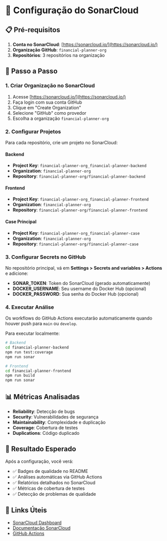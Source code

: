 # 🔧 Configuração do SonarCloud

## 📋 Pré-requisitos

1. **Conta no SonarCloud**: [https://sonarcloud.io/](https://sonarcloud.io/)
2. **Organização GitHub**: `financial-planner-org`
3. **Repositórios**: 3 repositórios na organização

## 🚀 Passo a Passo

### 1. **Criar Organização no SonarCloud**

1. Acesse [https://sonarcloud.io/](https://sonarcloud.io/)
2. Faça login com sua conta GitHub
3. Clique em "Create Organization"
4. Selecione "GitHub" como provedor
5. Escolha a organização `financial-planner-org`

### 2. **Configurar Projetos**

Para cada repositório, crie um projeto no SonarCloud:

#### **Backend**
- **Project Key**: `financial-planner-org_financial-planner-backend`
- **Organization**: `financial-planner-org`
- **Repository**: `financial-planner-org/financial-planner-backend`

#### **Frontend**
- **Project Key**: `financial-planner-org_financial-planner-frontend`
- **Organization**: `financial-planner-org`
- **Repository**: `financial-planner-org/financial-planner-frontend`

#### **Case Principal**
- **Project Key**: `financial-planner-org_financial-planner-case`
- **Organization**: `financial-planner-org`
- **Repository**: `financial-planner-org/financial-planner-case`

### 3. **Configurar Secrets no GitHub**

No repositório principal, vá em **Settings > Secrets and variables > Actions** e adicione:

- **SONAR_TOKEN**: Token do SonarCloud (gerado automaticamente)
- **DOCKER_USERNAME**: Seu username do Docker Hub (opcional)
- **DOCKER_PASSWORD**: Sua senha do Docker Hub (opcional)

### 4. **Executar Análise**

Os workflows do GitHub Actions executarão automaticamente quando houver push para `main` ou `develop`.

Para executar localmente:

```bash
# Backend
cd financial-planner-backend
npm run test:coverage
npm run sonar

# Frontend
cd financial-planner-frontend
npm run build
npm run sonar
```

## 📊 **Métricas Analisadas**

- **Reliability**: Detecção de bugs
- **Security**: Vulnerabilidades de segurança
- **Maintainability**: Complexidade e duplicação
- **Coverage**: Cobertura de testes
- **Duplications**: Código duplicado

## 🎯 **Resultado Esperado**

Após a configuração, você verá:

- ✅ Badges de qualidade no README
- ✅ Análises automáticas via GitHub Actions
- ✅ Relatórios detalhados no SonarCloud
- ✅ Métricas de cobertura de testes
- ✅ Detecção de problemas de qualidade

## 🔗 **Links Úteis**

- [SonarCloud Dashboard](https://sonarcloud.io/)
- [Documentação SonarCloud](https://docs.sonarcloud.io/)
- [GitHub Actions](https://github.com/financial-planner-org/financial-planner-case/actions)
